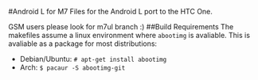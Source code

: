 #Android L for M7
Files for the Android L port to the HTC One.

GSM users please look for m7ul branch :)
##Build Requirements
The makefiles assume a linux environment where `abootimg` is avaliable. This is avaliable as a package for most distributions:
* Debian/Ubuntu: `# apt-get install abootimg`
* Arch: `$ pacaur -S abootimg-git`
